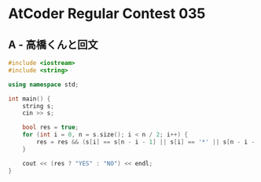 # AtCoder Regular Contest 035
## A - 高橋くんと回文
```cpp
#include <iostream>
#include <string>

using namespace std;

int main() {
    string s;
    cin >> s;

    bool res = true;
    for (int i = 0, n = s.size(); i < n / 2; i++) {
        res = res && (s[i] == s[n - i - 1] || s[i] == '*' || s[n - i - 1] == '*');
    }

    cout << (res ? "YES" : "NO") << endl;
}
```
